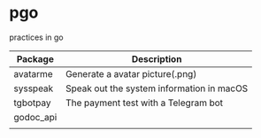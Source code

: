 # pgo
practices in go

| Package | Description |
| --- | ----------- |
| avatarme | Generate a avatar picture(.png) |
| sysspeak | Speak out the system information in macOS |
| tgbotpay |  The payment test with a Telegram bot|
| godoc_api |  |
|  |  |